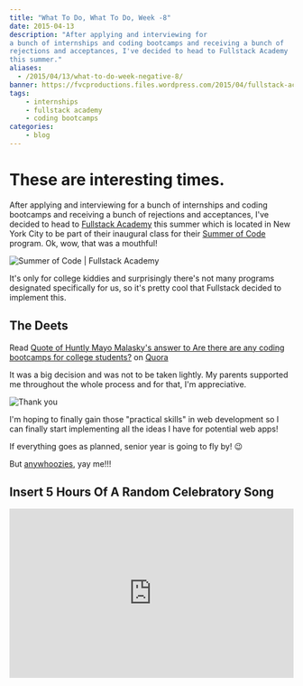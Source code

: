 ```yaml
---
title: "What To Do, What To Do, Week -8"
date: 2015-04-13
description: "After applying and interviewing for
a bunch of internships and coding bootcamps and receiving a bunch of
rejections and acceptances, I've decided to head to Fullstack Academy
this summer."
aliases:
  - /2015/04/13/what-to-do-week-negative-8/
banner: https://fvcproductions.files.wordpress.com/2015/04/fullstack-academy-banner.jpg?w=1024&h=435&crop=1
tags:
    - internships
    - fullstack academy
    - coding bootcamps
categories:
    - blog
---
```


# These are interesting times.

After applying and interviewing for a bunch of internships and coding bootcamps and receiving a bunch of rejections and acceptances, I've decided to head to [Fullstack Academy](https://fullstackacademy.com 'Fullstack Academy') this summer which is located in New York City to be part of their inaugural class for their [Summer of Code](https://www.fullstackacademy.com/summer-of-code 'Fullstack Academy | Summer of Code') program. Ok, wow, that was a mouthful!

![Summer of Code | Fullstack Academy](https://fvcproductions.files.wordpress.com/2015/04/summer-of-code-fullstack-academy.png)

It's only for college kiddies and surprisingly there's not many programs designated specifically for us, so it's pretty cool that Fullstack decided to implement this.

## The Deets

Read [Quote of Huntly Mayo Malasky's answer to Are there are any coding bootcamps for college students?](https://www.quora.com/Are-there-are-any-coding-bootcamps-for-college-students/answer/Huntly-Mayo-Malasky/quote/3466710) on [Quora](https://www.quora.com)

It was a big decision and was not to be taken lightly. My parents supported me throughout the whole process and for that, I'm appreciative.

![Thank you](https://www.quickmeme.com/img/6d/6dc5a6608cbb656374d791b68a7709f62dbb3e0f3742cf074b295dc8d8edc471.jpg)

I'm hoping to finally gain those "practical skills" in web development so I can finally start implementing all the ideas I have for potential web apps!

If everything goes as planned, senior year is going to fly by! :wink:

But [anywhoozies](https://twitter.com/swooz1e 'Swoozie'), yay me!!!

## Insert 5 Hours Of A Random Celebratory Song

<iframe width="100%" height="300" scrolling="no" frameborder="no" allow="autoplay" src="https://w.soundcloud.com/player/?url=https%3A//api.soundcloud.com/tracks/202700982&color=%23ff5500&auto_play=false&hide_related=false&show_comments=true&show_user=true&show_reposts=false&show_teaser=true&visual=true"></iframe>
